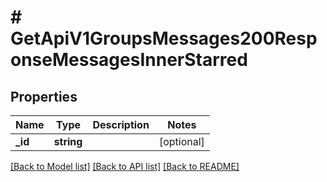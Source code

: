 # # GetApiV1GroupsMessages200ResponseMessagesInnerStarred

## Properties

Name | Type | Description | Notes
------------ | ------------- | ------------- | -------------
**_id** | **string** |  | [optional]

[[Back to Model list]](../../README.md#models) [[Back to API list]](../../README.md#endpoints) [[Back to README]](../../README.md)

